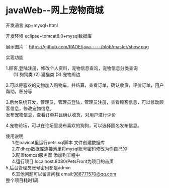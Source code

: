 # javaWeb--网上宠物商城

开发语言 jsp+mysql+html

开发环境 eclipse+tomcat8.0+mysql数据库

展示图片 ：https://github.com/RAOE/java-----/blob/master/show.png


实现功能

  1.顾客,登陆注册，修改个人资料，宠物信息查询，宠物信息分类查询<br/>
       (1).狗狗类 (2).猫猫类 (3).宠物周边<br/>

  2.可以将喜欢的宠物加入购物车，并结算，查看订单，确认收货，评价订单，用户帮助，积分等<br/>
 

  3.后台系统开发，管理员，管理员登陆，管理员注册，查看顾客信息，可以修改顾客信息，修改宠物信息，<br/>
       发布宠物信息，查看订单并且确认收货，对用户进行评价       <br/>
 
 4.宠物论坛，可以在论坛里发布喜欢的狗狗，可以选择匿名发布信息。<br/>
  
  使用说明<br/>
      1.在navicat里运行pets.sql脚本 文件创建数据库<br/>
      2.在dhcp数据库连接池里将mysql账号密码修改为你自己的<br/>
      3.配置tomcat服务器 添加到工程中<br/>
      4.运行项目 localhost:8080/PetsFront为项目的首页						<br/>
      5.后台管理员账号密码都是admin<br/>
      6.其他问题可以留言问我 email:986771570@qq.com<br/>
  整个项目耗时1周<br/>


